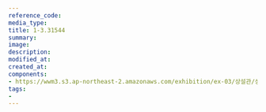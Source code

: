 ```yaml
---
reference_code:
media_type:
title: 1-3.31544
summary:
image:
description:
modified_at:
created_at:
components:
- https://wwm3.s3.ap-northeast-2.amazonaws.com/exhibition/ex-03/상설관/상설관1+왼편/1-3.31544.jpg
tags:
-
---
```

